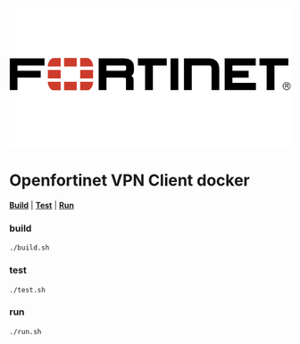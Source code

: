 ![](banner.png)

# Openfortinet VPN Client docker 

**[Build](#build)** | **[Test](#test)** | **[Run](#run)** 

### build
```
./build.sh
```

### test
```
./test.sh
```

### run
```
./run.sh
```
